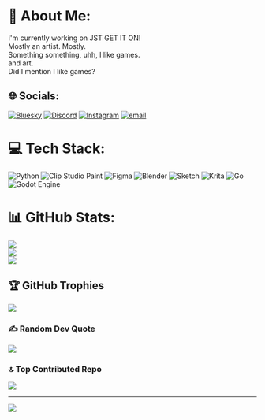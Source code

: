 # 💫 About Me:
I'm currently working on JST GET IT ON!<br>Mostly an artist. Mostly.<br>Something something, uhh, I like games.<br>and art.<br>Did I mention I like games?


## 🌐 Socials:
[![Bluesky](https://img.shields.io/badge/bluesky-0285FF?style=for-the-badge&logo=bluesky&logoColor=%23FFFFFF)](https://bsky.app/profile/leakysponge.bsky.social‬) [![Discord](https://img.shields.io/badge/Discord-%237289DA.svg?logo=discord&logoColor=white)](https://discord.gg/leakysponge) [![Instagram](https://img.shields.io/badge/Instagram-%23E4405F.svg?logo=Instagram&logoColor=white)](https://instagram.com/leaky_sponge) [![email](https://img.shields.io/badge/Email-D14836?logo=gmail&logoColor=white)](mailto:rafieishayan@protonmail.com) 

# 💻 Tech Stack:
![Python](https://img.shields.io/badge/python-3670A0?style=for-the-badge&logo=python&logoColor=ffdd54) ![Clip Studio Paint](https://img.shields.io/badge/ClipStudioPaint-%23CFD3D3.svg?style=for-the-badge&logo=ClipStudioPaint&logoColor=white) ![Figma](https://img.shields.io/badge/figma-%23F24E1E.svg?style=for-the-badge&logo=figma&logoColor=white) ![Blender](https://img.shields.io/badge/blender-%23F5792A.svg?style=for-the-badge&logo=blender&logoColor=white) ![Sketch](https://img.shields.io/badge/Sketch-FFB387?style=for-the-badge&logo=sketch&logoColor=black) ![Krita](https://img.shields.io/badge/Krita-203759?style=for-the-badge&logo=krita&logoColor=EEF37B) ![Go](https://img.shields.io/badge/go-%2300ADD8.svg?style=for-the-badge&logo=go&logoColor=white) ![Godot Engine](https://img.shields.io/badge/GODOT-%23FFFFFF.svg?style=for-the-badge&logo=godot-engine)
# 📊 GitHub Stats:
![](https://github-readme-stats.vercel.app/api?username=leakysponge&theme=dark&hide_border=false&include_all_commits=false&count_private=true)<br/>
![](https://nirzak-streak-stats.vercel.app/?user=leakysponge&theme=dark&hide_border=false)<br/>
![](https://github-readme-stats.vercel.app/api/top-langs/?username=leakysponge&theme=dark&hide_border=false&include_all_commits=false&count_private=true&layout=compact)

## 🏆 GitHub Trophies
![](https://github-profile-trophy.vercel.app/?username=leakysponge&theme=cobalt&no-frame=false&no-bg=true&margin-w=4)

### ✍️ Random Dev Quote
![](https://quotes-github-readme.vercel.app/api?type=vetical&theme=tokyonight)

### 🔝 Top Contributed Repo
![](https://github-contributor-stats.vercel.app/api?username=leakysponge&limit=5&theme=dark&combine_all_yearly_contributions=true)

---
[![](https://visitcount.itsvg.in/api?id=leakysponge&icon=0&color=9)](https://visitcount.itsvg.in)

<!-- Proudly created with GPRM ( https://gprm.itsvg.in ) -->
